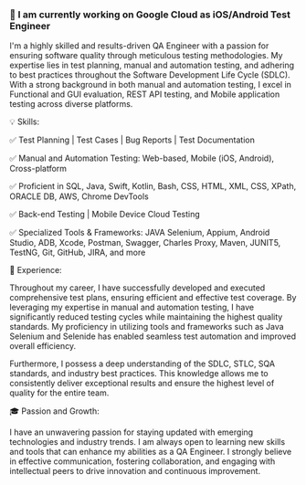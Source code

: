 ### 🔭 I am currently working on Google Cloud as iOS/Android Test Engineer

I'm a highly skilled and results-driven QA Engineer with a passion for ensuring software quality through meticulous testing methodologies. My expertise lies in test planning, manual and automation testing, and adhering to best practices throughout the Software Development Life Cycle (SDLC). With a strong background in both manual and automation testing, I excel in Functional and GUI evaluation, REST API testing, and Mobile application testing across diverse platforms.

💡 Skills:

✅ Test Planning | Test Cases | Bug Reports | Test Documentation

✅ Manual and Automation Testing: Web-based, Mobile (iOS, Android), Cross-platform

✅ Proficient in SQL, Java, Swift, Kotlin, Bash, CSS, HTML, XML, CSS, XPath, ORACLE DB, AWS, Chrome DevTools

✅ Back-end Testing | Mobile Device Cloud Testing

✅ Specialized Tools & Frameworks: JAVA Selenium, Appium, Android Studio, ADB, Xcode, Postman, Swagger, Charles Proxy, Maven, JUNIT5, TestNG, Git, GitHub, JIRA, and more

💼 Experience:

Throughout my career, I have successfully developed and executed comprehensive test plans, ensuring efficient and effective test coverage. By leveraging my expertise in manual and automation testing, I have significantly reduced testing cycles while maintaining the highest quality standards. My proficiency in utilizing tools and frameworks such as Java Selenium and Selenide has enabled seamless test automation and improved overall efficiency.

Furthermore, I possess a deep understanding of the SDLC, STLC, SQA standards, and industry best practices. This knowledge allows me to consistently deliver exceptional results and ensure the highest level of quality for the entire team.

🎓 Passion and Growth:

I have an unwavering passion for staying updated with emerging technologies and industry trends. I am always open to learning new skills and tools that can enhance my abilities as a QA Engineer. I strongly believe in effective communication, fostering collaboration, and engaging with intellectual peers to drive innovation and continuous improvement.
